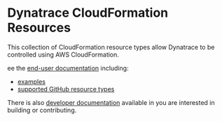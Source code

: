 # Dynatrace CloudFormation Resources

This collection of CloudFormation resource types allow Dynatrace to be controlled using AWS CloudFormation.

ee the [end-user documentation](docs/user/generated) including:

* [examples](docs/user/generated/stories)
* [supported GitHub resource types](docs/user/generated/resources)

There is also [developer documentation](docs/dev) available
in you are interested in building or contributing.